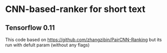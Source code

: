 # CNN-based-ranker for short text 
## Tensorflow 0.11
This code based on
https://github.com/zhangzibin/PairCNN-Ranking but its run with defult param (without any flags) 
